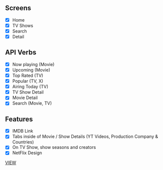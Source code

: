 
## Screens

- [x] Home
- [x] TV Shows
- [x] Search
- [x] Detail

## API Verbs

- [x] Now playing (Movie)
- [x] Upcoming (Movie)
- [x] Top Rated (TV)
- [x] Popular (TV, X)
- [x] Airing Today (TV)
- [x] TV Show Detail
- [x] Movie Detail
- [x] Search (Movie, TV)

## Features

- [x] IMDB Link
- [x] Tabs inside of Movie / Show Details (YT Videos, Production Company & Countries)
- [x] On TV Show, show seasons and creators
- [x] NetFlix Design

[VIEW](https://ijs1103.github.io/FlixNet_ts/#/)

